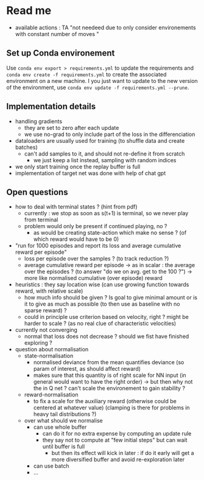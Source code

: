 # Read me 
- available actions : TA "not needeed due to only consider environements with constant number of moves "

## Set up Conda environement
Use `conda env export > requirements.yml` to update the requirements and `conda env create -f requirements.yml` to create the associated environment on a new machine. I you just want to update to the new version of the environment, use `conda env update -f requirements.yml --prune`.  

## Implementation details 
* handling gradients 
  * they are set to zero after each update
  * we use no-grad to only include part of the loss in the differenciation 
* dataloaders are usually used for training (to shuffle data and create batches)
  * can't add samples to it, and should not re-define it from scratch 
    * we just keep a list instead, sampling with random indices 
* we only start training once the replay buffer is full 
* implementation of target net was done with help of chat gpt

## Open questions 
* how to deal with terminal states ? (hint from pdf)
  * currently : we stop as soon as s(t+1) is terminal, so we never play from terminal 
  * problem would only be present if continued playing, no ? 
    * as would be creating state-action which make no sense ? (of which reward would have to be 0)
*  "run for 1000 episodes and report its loss and average cumulative reward per episode"
   *  loss per episode over the samples ? (to track reduction ?)
   *  average cumulative reward per episode -> as in scalar : the average over the episodes ? (to answer "do we on avg. get to the 100 ?") -> more like normalised cumulative (over episode) reward 
* heuristics : they say location wise (can use growing function towards reward, with relative scale)
  * how much info should be given ? Is goal to give minimal amount or is it to give as much as possible (to then use as baseline with no sparse reward) ?
  * could in principle use criterion based on velocity, right ? might be harder to scale ? (as no real clue of characteristic velocities)
* currently not converging
  * normal that loss does not decrease ? should we fist have finished exploring ?
* question about normalisation 
  * state-normalisation
    * normalised deviance from the mean quantifies deviance (so param of interest, as should affect reward)
    * makes sure that this quantity is of right scale for NN input (in general would want to have the right order) -> but then why not the in Q net ? can't scale the environement to gain stability ?
  * reward-normalisation
    * to fix a scale for the auxiliary reward (otherwise could be centered at whatever value) (clamping is there for problems in heavy tail distributions ?)
  * over what should we normalise 
    * can use whole buffer
      * can do it for no extra expense by computing an update rule 
      * they say not to compute at "few initial steps" but can wait until buffer is full 
        * but then its effect will kick in later : if do it early will get a more diversified buffer and avoid re-exploration later  
    * can use batch 
    * ... 